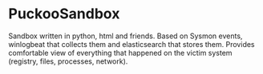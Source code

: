 # PuckooSandbox
Sandbox written in python, html and friends. Based on Sysmon events, winlogbeat that collects them and elasticsearch that stores them. Provides comfortable view of everything that happened on the victim system (registry, files, processes, network).
